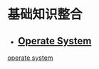 # 基础知识整合
* ## [Operate System](#jump)





<span id = "jump">[operate system](https://github.com/FrankShuhao/study-record/tree/master/files/Operate%20System)</span>
